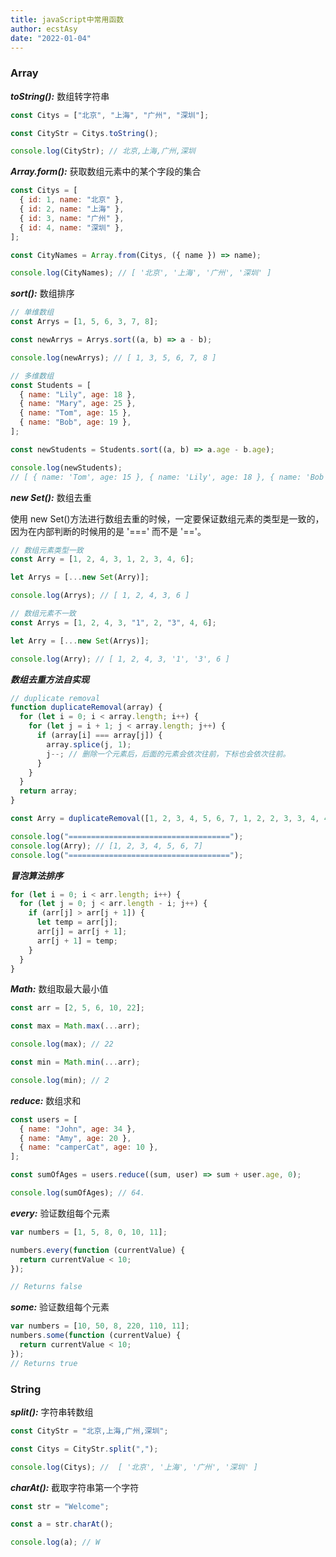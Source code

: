 ```yaml
---
title: javaScript中常用函数
author: ecstAsy
date: "2022-01-04"
---
```


### Array

**_toString():_** 数组转字符串

```js
const Citys = ["北京", "上海", "广州", "深圳"];

const CityStr = Citys.toString();

console.log(CityStr); // 北京,上海,广州,深圳
```

**_Array.form():_** 获取数组元素中的某个字段的集合

```js
const Citys = [
  { id: 1, name: "北京" },
  { id: 2, name: "上海" },
  { id: 3, name: "广州" },
  { id: 4, name: "深圳" },
];

const CityNames = Array.from(Citys, ({ name }) => name);

console.log(CityNames); // [ '北京', '上海', '广州', '深圳' ]
```

**_sort():_** 数组排序

```js
// 单维数组
const Arrys = [1, 5, 6, 3, 7, 8];

const newArrys = Arrys.sort((a, b) => a - b);

console.log(newArrys); // [ 1, 3, 5, 6, 7, 8 ]

// 多维数组
const Students = [
  { name: "Lily", age: 18 },
  { name: "Mary", age: 25 },
  { name: "Tom", age: 15 },
  { name: "Bob", age: 19 },
];

const newStudents = Students.sort((a, b) => a.age - b.age);

console.log(newStudents);
// [ { name: 'Tom', age: 15 }, { name: 'Lily', age: 18 }, { name: 'Bob', age: 19 }, { name: 'Mary', age: 25 } ]
```

**_new Set():_** 数组去重

使用 new Set()方法进行数组去重的时候，一定要保证数组元素的类型是一致的，因为在内部判断的时候用的是 '===' 而不是 '=='。

```js
// 数组元素类型一致
const Arry = [1, 2, 4, 3, 1, 2, 3, 4, 6];

let Arrys = [...new Set(Arry)];

console.log(Arrys); // [ 1, 2, 4, 3, 6 ]

// 数组元素不一致
const Arrys = [1, 2, 4, 3, "1", 2, "3", 4, 6];

let Arry = [...new Set(Arrys)];

console.log(Arry); // [ 1, 2, 4, 3, '1', '3', 6 ]
```

**_数组去重方法自实现_**

```js
// duplicate removal
function duplicateRemoval(array) {
  for (let i = 0; i < array.length; i++) {
    for (let j = i + 1; j < array.length; j++) {
      if (array[i] === array[j]) {
        array.splice(j, 1);
        j--; // 删除一个元素后，后面的元素会依次往前，下标也会依次往前。
      }
    }
  }
  return array;
}

const Arry = duplicateRemoval([1, 2, 3, 4, 5, 6, 7, 1, 2, 2, 3, 3, 4, 4]);

console.log("====================================");
console.log(Arry); // [1, 2, 3, 4, 5, 6, 7]
console.log("====================================");
```

**_冒泡算法排序_**

```js
for (let i = 0; i < arr.length; i++) {
  for (let j = 0; j < arr.length - i; j++) {
    if (arr[j] > arr[j + 1]) {
      let temp = arr[j];
      arr[j] = arr[j + 1];
      arr[j + 1] = temp;
    }
  }
}
```

**_Math:_** 数组取最大最小值

```js
const arr = [2, 5, 6, 10, 22];

const max = Math.max(...arr);

console.log(max); // 22

const min = Math.min(...arr);

console.log(min); // 2
```

**_reduce:_** 数组求和

```js
const users = [
  { name: "John", age: 34 },
  { name: "Amy", age: 20 },
  { name: "camperCat", age: 10 },
];

const sumOfAges = users.reduce((sum, user) => sum + user.age, 0);

console.log(sumOfAges); // 64.
```

**_every:_** 验证数组每个元素

```js
var numbers = [1, 5, 8, 0, 10, 11];

numbers.every(function (currentValue) {
  return currentValue < 10;
});

// Returns false
```

**_some:_** 验证数组每个元素

```js
var numbers = [10, 50, 8, 220, 110, 11];
numbers.some(function (currentValue) {
  return currentValue < 10;
});
// Returns true
```

### String

**_split():_** 字符串转数组

```js
const CityStr = "北京,上海,广州,深圳";

const Citys = CityStr.split(",");

console.log(Citys); //  [ '北京', '上海', '广州', '深圳' ]
```

**_charAt():_** 截取字符串第一个字符

```js
const str = "Welcome";

const a = str.charAt();

console.log(a); // W
```
